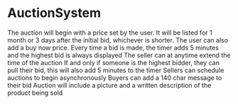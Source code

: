# AuctionSystem
The auction will begin with a price set by the user. It will be listed for 1 month or 3 days after the initial bid, whichever is shorter.
The user can also add a buy now price.
Every time a bid is made, the timer adds 5 minutes and the highest bid is always displayed
The seller can at anytime extend the time of the auction
If and only if someone is the highest bidder, they can pull their bid, this will also add 5 minutes to the timer
Sellers can schedule auctions to begin asynchronously
Buyers can add a 140 char message to their bid
Auction will include a picture and a written description of the product being sold